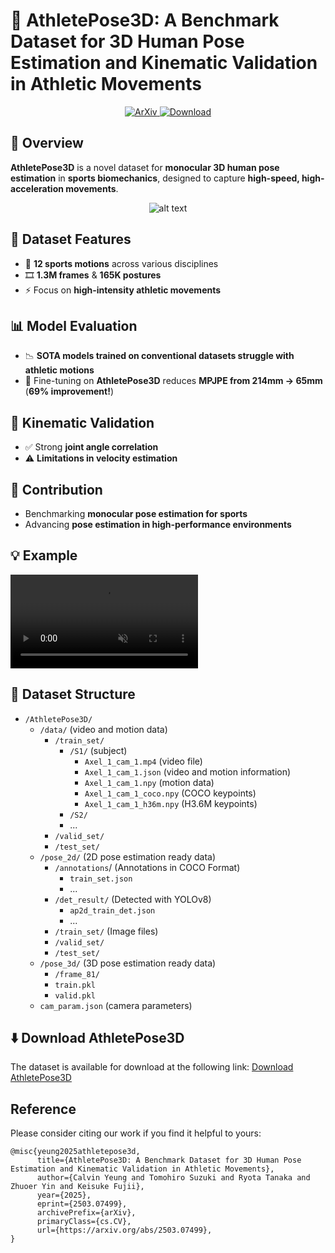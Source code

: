 # 🏃 AthletePose3D: A Benchmark Dataset for 3D Human Pose Estimation and Kinematic Validation in Athletic Movements

<p align="center">
  <a href="https://arxiv.org/abs/2503.07499">
    <img src="https://img.shields.io/badge/ArXiv-2503.07499-b31b1b?style=for-the-badge&logo=arxiv" alt="ArXiv">
  </a>
  <a href="YOUR_DOWNLOAD_LINK_HERE">
    <img src="https://img.shields.io/badge/Download-AthletePose3D-blue?style=for-the-badge&logo=databricks" alt="Download">
  </a>
</p>


## 📌 Overview  
**AthletePose3D** is a novel dataset for **monocular 3D human pose estimation** in **sports biomechanics**, designed to capture **high-speed, high-acceleration movements**.  

<p align="center">
  <img src="https://github.com/calvinyeungck/AthletePose3D/blob/main/fig/cvsports2025.png" alt="alt text">
</p>

## 📂 Dataset Features  
- 🏅 **12 sports motions** across various disciplines  
- 🎞️ **1.3M frames** & **165K postures**  
- ⚡ Focus on **high-intensity athletic movements**  

## 📊 Model Evaluation  
- 📉 **SOTA models trained on conventional datasets struggle with athletic motions**  
- 🎯 Fine-tuning on **AthletePose3D** reduces **MPJPE from 214mm → 65mm** (**69% improvement!**)  

## 🔬 Kinematic Validation  
- ✅ Strong **joint angle correlation**  
- ⚠️ **Limitations in velocity estimation**  

## 🚀 Contribution  
- Benchmarking **monocular pose estimation for sports**  
- Advancing **pose estimation in high-performance environments**  

## 💡 Example 
<div><video controls src="https://github.com/calvinyeungck/AthletePose3D/blob/main/fig/example.avi" muted="true"></video></div>

## 📂 Dataset Structure

- `/AthletePose3D/`
  - `/data/`                      (video and motion data)
    - `/train_set/`
      - `/S1/`                      (subject)
        - `Axel_1_cam_1.mp4`      (video file)
        - `Axel_1_cam_1.json`     (video and motion information)
        - `Axel_1_cam_1.npy`      (motion data)
        - `Axel_1_cam_1_coco.npy` (COCO keypoints)
        - `Axel_1_cam_1_h36m.npy` (H3.6M keypoints)
      - `/S2/`
      - ...
    - `/valid_set/`
    - `/test_set/`
  - `/pose_2d/`                   (2D pose estimation ready data)
    - `/annotations`/               (Annotations in COCO Format)
      - `train_set.json`
      - ...
    - `/det_result/`                (Detected with YOLOv8)
      - `ap2d_train_det.json`
      - ...
    - `/train_set/`                 (Image files)          
    - `/valid_set/`
    - `/test_set/`
  - `/pose_3d/`                   (3D pose estimation ready data)   
    - `/frame_81/`                
    - `train.pkl`
    - `valid.pkl`
  - `cam_param.json`              (camera parameters)


## ⬇️ Download AthletePose3D
The dataset is available for download at the following link: [Download AthletePose3D](YOUR_DOWNLOAD_LINK_HERE)

## Reference
Please consider citing our work if you find it helpful to yours:

```
@misc{yeung2025athletepose3d,
      title={AthletePose3D: A Benchmark Dataset for 3D Human Pose Estimation and Kinematic Validation in Athletic Movements}, 
      author={Calvin Yeung and Tomohiro Suzuki and Ryota Tanaka and Zhuoer Yin and Keisuke Fujii},
      year={2025},
      eprint={2503.07499},
      archivePrefix={arXiv},
      primaryClass={cs.CV},
      url={https://arxiv.org/abs/2503.07499}, 
}
```